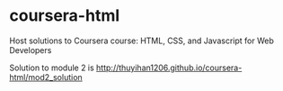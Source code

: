 # coursera-html
Host solutions to Coursera course: HTML, CSS, and Javascript for Web Developers

Solution to module 2 is http://thuyihan1206.github.io/coursera-html/mod2_solution
